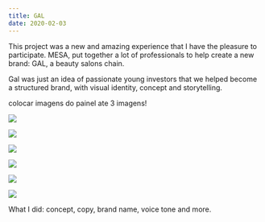 ```yaml
---
title: GAL
date: 2020-02-03
---
```

<div class="post-container">
  <div class="text-idea">
This project was a new and amazing experience that I have the pleasure to participate. MESA, put together a lot of professionals to help create a new brand: GAL, a beauty salons chain. 

Gal was just an idea of passionate young investors that we helped become a structured brand, with visual identity, concept and storytelling. 
  </div>
  <div class="img-idea">
    colocar imagens do painel
    ate 3 imagens!
  </div>
</div>

![](https://ucarecdn.com/4eee62d5-06b3-4ef4-9c40-913e09691edc/)

![](https://ucarecdn.com/a870ca5e-efd4-46db-bb6e-bf9da2c43f0a/)

![](https://ucarecdn.com/e91c010f-fdbe-4b64-a10c-1ca9e7b4fdde/)

 <div class="img-idea">


![](https://ucarecdn.com/8907cdab-3838-4562-81ef-d24164e4f3dd/)

![](https://ucarecdn.com/4d306861-2b48-4bb4-b5c5-6e22e6694776/)


  </div>

![](https://ucarecdn.com/16d1c89c-8b9b-414e-9675-02fd5e46b7ba/)

What I did: concept, copy, brand name, voice tone and more.